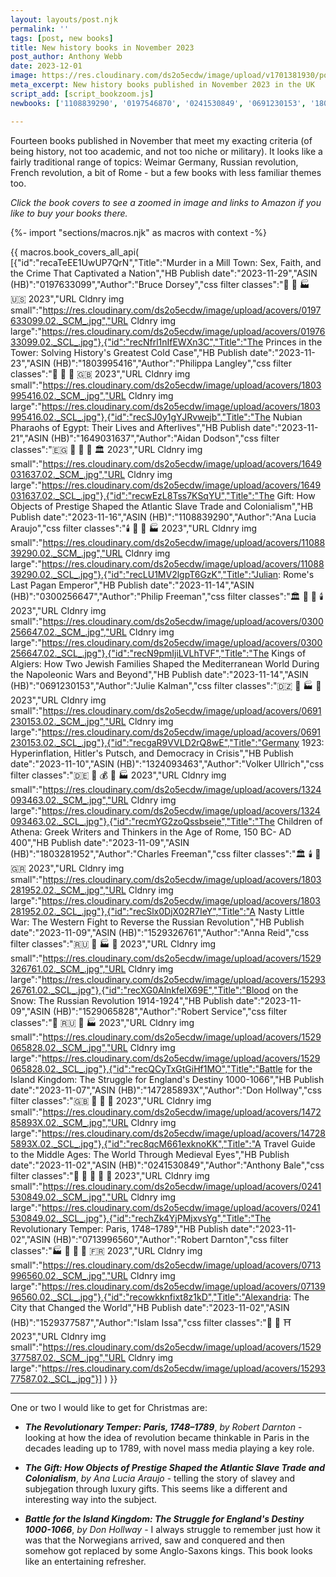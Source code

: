 ```yaml
---
layout: layouts/post.njk
permalink: ''
tags: [post, new books]
title: New history books in November 2023
post_author: Anthony Webb
date: 2023-12-01
image: https://res.cloudinary.com/ds2o5ecdw/image/upload/v1701381930/posts/Nov2023_newhistorybooks.jpg
meta_excerpt: New history books published in November 2023 in the UK
script_add: [script_bookzoom.js]
newbooks: ['1108839290', '0197546870', '0241530849', '0691230153', '1803995416', '1529326761']

---
```

Fourteen books published in November that meet my exacting criteria (of being history, not too academic, and not too niche or military). It looks like a fairly traditional range of topics: Weimar Germany, Russian revolution, French revolution, a bit of Rome - but a few books with less familiar themes too.

_Click the book covers to see a zoomed in image and links to Amazon if you like to buy your books there._

{%- import "sections/macros.njk" as macros with context -%}

{{ macros.book_covers_all_api(
[{"id":"recaTeEE1UwUP7QrN","Title":"Murder in a Mill Town: Sex, Faith, and the Crime That Captivated a Nation","HB Publish date":"2023-11-29","ASIN (HB)":"0197633099","Author":"Bruce Dorsey","css filter classes":"🚽 🍔 🏭 🇺🇸 2023","URL Cldnry img small":"https://res.cloudinary.com/ds2o5ecdw/image/upload/acovers/0197633099.02._SCM_.jpg","URL Cldnry img large":"https://res.cloudinary.com/ds2o5ecdw/image/upload/acovers/0197633099.02._SCL_.jpg"},{"id":"recNfrl1nIfEWXn3C","Title":"The Princes in the Tower: Solving History's Greatest Cold Case","HB Publish date":"2023-11-23","ASIN (HB)":"1803995416","Author":"Philippa Langley","css filter classes":"🏰 🥐 👑 🇬🇧 2023","URL Cldnry img small":"https://res.cloudinary.com/ds2o5ecdw/image/upload/acovers/1803995416.02._SCM_.jpg","URL Cldnry img large":"https://res.cloudinary.com/ds2o5ecdw/image/upload/acovers/1803995416.02._SCL_.jpg"},{"id":"recSJ0y1gYJRvwejb","Title":"The Nubian Pharaohs of Egypt: Their Lives and Afterlives","HB Publish date":"2023-11-21","ASIN (HB)":"1649031637","Author":"Aidan Dodson","css filter classes":"🇪🇬 👑 🚽 🍗 🏛️ 2023","URL Cldnry img small":"https://res.cloudinary.com/ds2o5ecdw/image/upload/acovers/1649031637.02._SCM_.jpg","URL Cldnry img large":"https://res.cloudinary.com/ds2o5ecdw/image/upload/acovers/1649031637.02._SCL_.jpg"},{"id":"recwEzL8Tss7KSqYU","Title":"The Gift: How Objects of Prestige Shaped the Atlantic Slave Trade and Colonialism","HB Publish date":"2023-11-16","ASIN (HB)":"1108839290","Author":"Ana Lucia Araujo","css filter classes":"🕯️ 🍗 🥐 🏭 2023","URL Cldnry img small":"https://res.cloudinary.com/ds2o5ecdw/image/upload/acovers/1108839290.02._SCM_.jpg","URL Cldnry img large":"https://res.cloudinary.com/ds2o5ecdw/image/upload/acovers/1108839290.02._SCL_.jpg"},{"id":"recLU1MV2lgpT6GzK","Title":"Julian: Rome's Last Pagan Emperor","HB Publish date":"2023-11-14","ASIN (HB)":"0300256647","Author":"Philip Freeman","css filter classes":"🏛️ 🥐 👑 🕯️ 2023","URL Cldnry img small":"https://res.cloudinary.com/ds2o5ecdw/image/upload/acovers/0300256647.02._SCM_.jpg","URL Cldnry img large":"https://res.cloudinary.com/ds2o5ecdw/image/upload/acovers/0300256647.02._SCL_.jpg"},{"id":"recN9pmIjiLVLhTVF","Title":"The Kings of Algiers: How Two Jewish Families Shaped the Mediterranean World During the Napoleonic Wars and Beyond","HB Publish date":"2023-11-14","ASIN (HB)":"0691230153","Author":"Julie Kalman","css filter classes":"🇩🇿 🍗 🏭 🚽 2023","URL Cldnry img small":"https://res.cloudinary.com/ds2o5ecdw/image/upload/acovers/0691230153.02._SCM_.jpg","URL Cldnry img large":"https://res.cloudinary.com/ds2o5ecdw/image/upload/acovers/0691230153.02._SCL_.jpg"},{"id":"recgaR9VVLD2rQ8wE","Title":"Germany 1923: Hyperinflation, Hitler's Putsch, and Democracy in Crisis","HB Publish date":"2023-11-10","ASIN (HB)":"1324093463","Author":"Volker Ullrich","css filter classes":"🇩🇪 👑 💰 🥐 🏭 2023","URL Cldnry img small":"https://res.cloudinary.com/ds2o5ecdw/image/upload/acovers/1324093463.02._SCM_.jpg","URL Cldnry img large":"https://res.cloudinary.com/ds2o5ecdw/image/upload/acovers/1324093463.02._SCL_.jpg"},{"id":"recmYG2zoQssbseie","Title":"The Children of Athena: Greek Writers and Thinkers in the Age of Rome, 150 BC- AD 400","HB Publish date":"2023-11-09","ASIN (HB)":"1803281952","Author":"Charles Freeman","css filter classes":"🏛️ 🕯️ 🥐 🇬🇷 2023","URL Cldnry img small":"https://res.cloudinary.com/ds2o5ecdw/image/upload/acovers/1803281952.02._SCM_.jpg","URL Cldnry img large":"https://res.cloudinary.com/ds2o5ecdw/image/upload/acovers/1803281952.02._SCL_.jpg"},{"id":"recSlx0DjX02R7IeY","Title":"A Nasty Little War: The Western Fight to Reverse the Russian Revolution","HB Publish date":"2023-11-09","ASIN (HB)":"1529326761","Author":"Anna Reid","css filter classes":"🇷🇺 🥐 🏭 👑 2023","URL Cldnry img small":"https://res.cloudinary.com/ds2o5ecdw/image/upload/acovers/1529326761.02._SCM_.jpg","URL Cldnry img large":"https://res.cloudinary.com/ds2o5ecdw/image/upload/acovers/1529326761.02._SCL_.jpg"},{"id":"recXG0AlnkfeIX69E","Title":"Blood on the Snow: The Russian Revolution 1914-1924","HB Publish date":"2023-11-09","ASIN (HB)":"1529065828","Author":"Robert Service","css filter classes":"👑 🇷🇺 🥐 🏭 2023","URL Cldnry img small":"https://res.cloudinary.com/ds2o5ecdw/image/upload/acovers/1529065828.02._SCM_.jpg","URL Cldnry img large":"https://res.cloudinary.com/ds2o5ecdw/image/upload/acovers/1529065828.02._SCL_.jpg"},{"id":"recQCyTxGtGiHf1MO","Title":"Battle for the Island Kingdom: The Struggle for England's Destiny 1000-1066","HB Publish date":"2023-11-07","ASIN (HB)":"147285893X","Author":"Don Hollway","css filter classes":"🇬🇧 🏰 🥐 👑 2023","URL Cldnry img small":"https://res.cloudinary.com/ds2o5ecdw/image/upload/acovers/147285893X.02._SCM_.jpg","URL Cldnry img large":"https://res.cloudinary.com/ds2o5ecdw/image/upload/acovers/147285893X.02._SCL_.jpg"},{"id":"rec8qcM661exknoKK","Title":"A Travel Guide to the Middle Ages: The World Through Medieval Eyes","HB Publish date":"2023-11-02","ASIN (HB)":"0241530849","Author":"Anthony Bale","css filter classes":"🏰 🚽 🥐 🍜 🍗 2023","URL Cldnry img small":"https://res.cloudinary.com/ds2o5ecdw/image/upload/acovers/0241530849.02._SCM_.jpg","URL Cldnry img large":"https://res.cloudinary.com/ds2o5ecdw/image/upload/acovers/0241530849.02._SCL_.jpg"},{"id":"rechZk4YjPMjxvsYg","Title":"The Revolutionary Temper: Paris, 1748–1789","HB Publish date":"2023-11-02","ASIN (HB)":"0713996560","Author":"Robert Darnton","css filter classes":"🏭 🥐 👑 🚽 🇫🇷 2023","URL Cldnry img small":"https://res.cloudinary.com/ds2o5ecdw/image/upload/acovers/0713996560.02._SCM_.jpg","URL Cldnry img large":"https://res.cloudinary.com/ds2o5ecdw/image/upload/acovers/0713996560.02._SCL_.jpg"},{"id":"recowkknfixt8z1kD","Title":"Alexandria: The City that Changed the World","HB Publish date":"2023-11-02","ASIN (HB)":"1529377587","Author":"Islam Issa","css filter classes":"🍗 🚽 ⛩️ 2023","URL Cldnry img small":"https://res.cloudinary.com/ds2o5ecdw/image/upload/acovers/1529377587.02._SCM_.jpg","URL Cldnry img large":"https://res.cloudinary.com/ds2o5ecdw/image/upload/acovers/1529377587.02._SCL_.jpg"}]
) }}

---

One or two I would like to get for Christmas are:

- ___The Revolutionary Temper: Paris, 1748–1789___, _by Robert Darnton_ - looking at how the idea of revolution became thinkable in Paris in the decades leading up to 1789, with novel mass media playing a key role.

- ___The Gift: How Objects of Prestige Shaped the Atlantic Slave Trade and Colonialism___, _by Ana Lucia Araujo_ - telling the story of slavey and subjegation through luxury gifts. This seems like a different and interesting way into the subject.

- ___Battle for the Island Kingdom: The Struggle for England's Destiny 1000-1066___, _by Don Hollway_ - I always struggle to remember just how it was that the Norwegians arrived, saw and conquered and then somehow got replaced by some Anglo-Saxons kings. This book looks like an entertaining refresher.